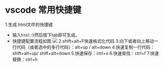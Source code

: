 # vscode 常用快捷键
1.生成.html文件的快捷键
- 输入`html:5`然后按下tab即可生成。
- 快捷键配置流程如图
![](../z_img/vscode快捷配置流程.png)
2.shift+alt+F快速格式化代码
3.向下或者向上移动一行代码（或者选中的多行代码）：alt+up / alt+down
4.快速复制一行代码：shift+alt+up/ shift+alt+down
5.快速保存：ctrl+s
6.快速查找：ctrl+f
7.快速替换：ctrl+h

